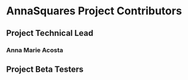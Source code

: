 # AnnaSquares Project Contributors

## Project Technical Lead

### Anna Marie Acosta

## Project Beta Testers
